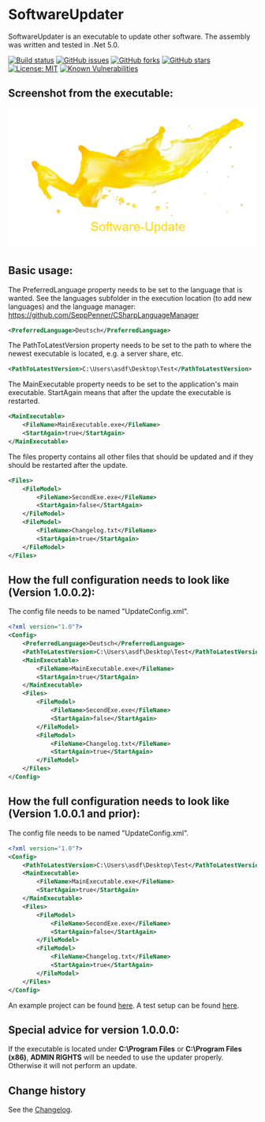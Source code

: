 SoftwareUpdater
====================================

SoftwareUpdater is an executable to update other software.
The assembly was written and tested in .Net 5.0.

[![Build status](https://ci.appveyor.com/api/projects/status/vgx29eqgt9ply7b7?svg=true)](https://ci.appveyor.com/project/SeppPenner/softwareupdater)
[![GitHub issues](https://img.shields.io/github/issues/SeppPenner/SoftwareUpdater.svg)](https://github.com/SeppPenner/SoftwareUpdater/issues)
[![GitHub forks](https://img.shields.io/github/forks/SeppPenner/SoftwareUpdater.svg)](https://github.com/SeppPenner/SoftwareUpdater/network)
[![GitHub stars](https://img.shields.io/github/stars/SeppPenner/SoftwareUpdater.svg)](https://github.com/SeppPenner/SoftwareUpdater/stargazers)
[![License: MIT](https://img.shields.io/badge/License-MIT-blue.svg)](https://raw.githubusercontent.com/SeppPenner/SoftwareUpdater/master/License.txt)
[![Known Vulnerabilities](https://snyk.io/test/github/SeppPenner/SoftwareUpdater/badge.svg)](https://snyk.io/test/github/SeppPenner/SoftwareUpdater)

## Screenshot from the executable:
![Screenshot from the executable](https://github.com/SeppPenner/SoftwareUpdater/blob/master/Screenshot.png "Screenshot from the executable")

## Basic usage:
The PreferredLanguage property needs to be set to the language that is wanted.
See the languages subfolder in the execution location (to add new languages)
and the language manager: https://github.com/SeppPenner/CSharpLanguageManager
```xml
<PreferredLanguage>Deutsch</PreferredLanguage>
```

The PathToLatestVersion property needs to be set to the path to where
the newest executable is located, e.g. a server share, etc.
```xml
<PathToLatestVersion>C:\Users\asdf\Desktop\Test</PathToLatestVersion>
```

The MainExecutable property needs to be set to the application's main
executable. StartAgain means that after the update the executable is
restarted.
```xml
<MainExecutable>
	<FileName>MainExecutable.exe</FileName>
	<StartAgain>true</StartAgain>
</MainExecutable>
```

The files property contains all other files that should be updated and
if they should be restarted after the update.
```xml
<Files>
	<FileModel>
		<FileName>SecondExe.exe</FileName>
		<StartAgain>false</StartAgain>
	</FileModel>
	<FileModel>
		<FileName>Changelog.txt</FileName>
		<StartAgain>true</StartAgain>
	</FileModel>
</Files>
```

## How the full configuration needs to look like (Version 1.0.0.2):
The config file needs to be named "UpdateConfig.xml".
```xml
<?xml version="1.0"?>
<Config>
	<PreferredLanguage>Deutsch</PreferredLanguage>
	<PathToLatestVersion>C:\Users\asdf\Desktop\Test</PathToLatestVersion>
	<MainExecutable>
		<FileName>MainExecutable.exe</FileName>
		<StartAgain>true</StartAgain>
	</MainExecutable>
	<Files>
		<FileModel>
			<FileName>SecondExe.exe</FileName>
			<StartAgain>false</StartAgain>
		</FileModel>
		<FileModel>
			<FileName>Changelog.txt</FileName>
			<StartAgain>true</StartAgain>
		</FileModel>
	</Files>
</Config>
```
## How the full configuration needs to look like (Version 1.0.0.1 and prior):
The config file needs to be named "UpdateConfig.xml".
```xml
<?xml version="1.0"?>
<Config>
	<PathToLatestVersion>C:\Users\asdf\Desktop\Test</PathToLatestVersion>
	<MainExecutable>
		<FileName>MainExecutable.exe</FileName>
		<StartAgain>true</StartAgain>
	</MainExecutable>
	<Files>
		<FileModel>
			<FileName>SecondExe.exe</FileName>
			<StartAgain>false</StartAgain>
		</FileModel>
		<FileModel>
			<FileName>Changelog.txt</FileName>
			<StartAgain>true</StartAgain>
		</FileModel>
	</Files>
</Config>
```

An example project can be found [here](https://github.com/SeppPenner/SoftwareUpdater/tree/master/Sourcecode).
A test setup can be found [here](https://github.com/SeppPenner/SoftwareUpdater/tree/master/Testsetup).

## Special advice for version 1.0.0.0:
If the executable is located under **C:\Program Files** or **C:\Program Files (x86)**, **ADMIN RIGHTS**
will be needed to use the updater properly. Otherwise it will not perform an update.

Change history
--------------

See the [Changelog](https://github.com/SeppPenner/SoftwareUpdater/blob/master/Changelog.md).